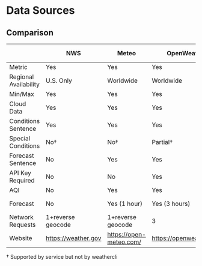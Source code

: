 # Data Sources

## Comparison

|                       | NWS                 | Meteo                   | OpenWeatherMap              | OpenWeatherMap OneCall (2.5)            |
|-----------------------|---------------------|-------------------------|-----------------------------|-----------------------------------------|
| Metric                | Yes                 | Yes                     | Yes                         | Yes                                     |
| Regional Availability | U.S. Only           | Worldwide               | Worldwide                   | Worldwide                               |
| Min/Max               | Yes                 | Yes                     | Yes                         | Yes                                     |
| Cloud Data            | Yes                 | Yes                     | Yes                         | Yes                                     |
| Conditions Sentence   | Yes                 | Yes                     | Yes                         | Yes                                     |
| Special Conditions    | No†                 | No†                     | Partial†                    | Yes                                     |
| Forecast Sentence     | No                  | Yes                     | Yes                         | Yes                                     |
| API Key Required      | No                  | No                      | Yes                         | No                                      |
| AQI                   | No                  | Yes                     | Yes                         | No                                      |
| Forecast              | No                  | Yes (1 hour)            | Yes (3 hours)               | Yes (1 hour, minute implementation TBD) |
| Network Requests      | 1+reverse geocode   | 1+reverse geocode       | 3                           | 1+reverse geocode                       |
| Website               | https://weather.gov | https://open-meteo.com/ | https://openweathermap.org/ | https://openweathermap.org/             |

† Supported by service but not by weathercli
